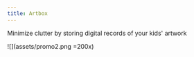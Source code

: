 ```yaml
---
title: Artbox
---
```

Minimize clutter by storing digital records of your kids' artwork  

![](assets/promo2.png =200x) 
